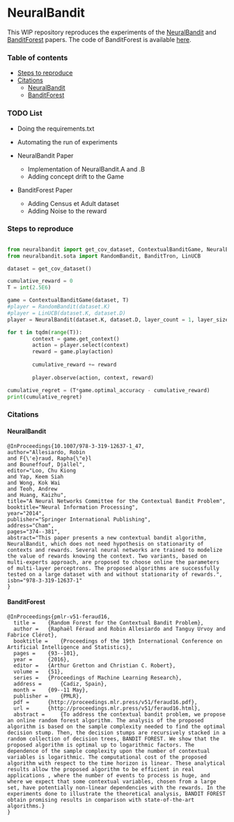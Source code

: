 # NeuralBandit

This WIP repository reproduces the experiments of the [NeuralBandit](https://hal.archives-ouvertes.fr/hal-01117311/document) and [BanditForest](http://proceedings.mlr.press/v51/feraud16.html) papers. The code of BanditForest is available [here](https://www.researchgate.net/publication/308305599_Test_code_for_Bandit_Forest_algorithm).

### Table of contents
- [Steps to reproduce](#steps-to-reproduce)
- [Citations](#citations)
    + [NeuralBandit](#neuralbandit-1)
    + [BanditForest](#banditforest)

### TODO List
* Doing the requirements.txt
* Automating the run of experiments
* NeuralBandit Paper
    * Implementation of NeuralBandit.A and .B
    * Adding concept drift to the Game

* BanditForest Paper
    * Adding Census et Adult dataset
    * Adding Noise to the reward

### Steps to reproduce
```python

from neuralbandit import get_cov_dataset, ContextualBanditGame, NeuralBandit
from neuralbandit.sota import RandomBandit, BanditTron, LinUCB

dataset = get_cov_dataset()

cumulative_reward = 0
T = int(2.5E6)

game = ContextualBanditGame(dataset, T)
#player = RandomBandit(dataset.K)
#player = LinUCB(dataset.K, dataset.D)
player = NeuralBandit(dataset.K, dataset.D, layer_count = 1, layer_size = 64, gamma = 0.05)

for t in tqdm(range(T)):
        context = game.get_context()
        action = player.select(context)
        reward = game.play(action)
        
        cumulative_reward += reward
        
        player.observe(action, context, reward)

cumulative_regret = (T*game.optimal_accuracy - cumulative_reward)
print(cumulative_regret)
```

### Citations
#### NeuralBandit
```
@InProceedings{10.1007/978-3-319-12637-1_47,
author="Allesiardo, Robin
and F{\'e}raud, Rapha{\"e}l
and Bouneffouf, Djallel",
editor="Loo, Chu Kiong
and Yap, Keem Siah
and Wong, Kok Wai
and Teoh, Andrew
and Huang, Kaizhu",
title="A Neural Networks Committee for the Contextual Bandit Problem",
booktitle="Neural Information Processing",
year="2014",
publisher="Springer International Publishing",
address="Cham",
pages="374--381",
abstract="This paper presents a new contextual bandit algorithm, NeuralBandit, which does not need hypothesis on stationarity of contexts and rewards. Several neural networks are trained to modelize the value of rewards knowing the context. Two variants, based on multi-experts approach, are proposed to choose online the parameters of multi-layer perceptrons. The proposed algorithms are successfully tested on a large dataset with and without stationarity of rewards.",
isbn="978-3-319-12637-1"
}
```
#### BanditForest
```
@InProceedings{pmlr-v51-feraud16,
  title = 	 {Random Forest for the Contextual Bandit Problem},
  author = 	 {Raphaël Féraud and Robin Allesiardo and Tanguy Urvoy and Fabrice Clérot},
  booktitle = 	 {Proceedings of the 19th International Conference on Artificial Intelligence and Statistics},
  pages = 	 {93--101},
  year = 	 {2016},
  editor = 	 {Arthur Gretton and Christian C. Robert},
  volume = 	 {51},
  series = 	 {Proceedings of Machine Learning Research},
  address = 	 {Cadiz, Spain},
  month = 	 {09--11 May},
  publisher = 	 {PMLR},
  pdf = 	 {http://proceedings.mlr.press/v51/feraud16.pdf},
  url = 	 {http://proceedings.mlr.press/v51/feraud16.html},
  abstract = 	 {To address the contextual bandit problem, we propose an online random forest algorithm. The analysis of the proposed algorithm is based on the sample complexity needed to find the optimal decision stump. Then, the decision stumps are recursively stacked in a random collection of decision trees, BANDIT FOREST. We show that the proposed algorithm is optimal up to logarithmic factors. The dependence of the sample complexity upon the number of contextual variables is logarithmic. The computational cost of the proposed algorithm with respect to the time horizon is linear. These analytical results allow the proposed algorithm to be efficient in real applications , where the number of events to process is huge, and where we expect that some contextual variables, chosen from a large set, have potentially non-linear dependencies with the rewards. In the experiments done to illustrate the theoretical analysis, BANDIT FOREST obtain promising results in comparison with state-of-the-art algorithms.}
}

```
